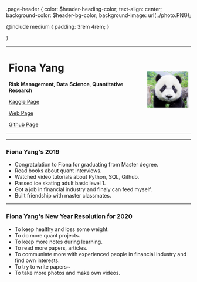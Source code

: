 .page-header {
  color: $header-heading-color;
  text-align: center;
  background-color: $header-bg-color;
  background-image: url(../photo.PNG);

  @include medium {
    padding: 3rem 4rem;
  }

}

<div>
<table border="0">
  <tr>
    <td width="75%">
      <h1>Fiona Yang</h1>
      <p><b>Risk Management, Data Science, Quantitative Research</b></p>
      <p><a href="https://www.kaggle.com/fionayang28">Kaggle Page</a></p>
      <p><a href="https://fionayang288.github.io/">Web Page</a></p>
      <p><a href="https://github.com/fionayang288">Github Page</a></p>
    </td>
    <td width="25%">
      <img src="/photo.PNG" width="100%">
    </td>
  </tr>
</table>
</div>

---
### Fiona Yang's 2019
* Congratulation to Fiona for graduating from Master degree.
* Read books about quant interviews.
* Watched video tutorials about Python, SQL, Github.
* Passed ice skating adult basic level 1.
* Got a job in financial industry and finaly can feed myself.
* Built friendship with master classmates.

---
### Fiona Yang's New Year Resolution for 2020
* To keep healthy and loss some weight.
* To do more quant projects.
* To keep more notes during learning.
* To read more papers, articles.
* To communiate more with experienced people in financial industry and find own interests.
* To try to write papers~
* To take more photos and make own videos.

